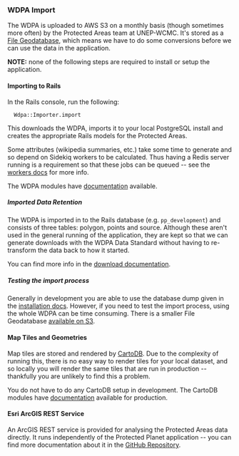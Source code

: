 ### WDPA Import

The WDPA is uploaded to AWS S3 on a monthly basis (though sometimes more
often) by the Protected Areas team at UNEP-WCMC. It's stored as a [File
Geodatabase](http://webhelp.esri.com/arcgisdesktop/9.2/index.cfm?topicname=types_of_geodatabases),
which means we have to do some conversions before we can use the data in
the application.

**NOTE:** none of the following steps are required to install or setup
the application.

#### Importing to Rails

In the Rails console, run the following:

```
  Wdpa::Importer.import
```

This downloads the WDPA, imports it to your local PostgreSQL install and
creates the appropriate Rails models for the Protected Areas.

Some attributes (wikipedia summaries, etc.) take some time to generate
and so depend on Sidekiq workers to be calculated. Thus having a Redis
server running is a requirement so that these jobs can be queued -- see
the [workers docs](workers.md) for more info.

The WDPA modules have [documentation](../lib/modules/wdpa/README.md)
available.

##### Imported Data Retention

The WDPA is imported in to the Rails database (e.g. `pp_development`)
and consists of three tables: polygon, points and source. Although these
aren't used in the general running of the application, they are kept so
that we can generate downloads with the WDPA Data Standard without
having to re-transform the data back to how it started.

You can find more info in the [download documentation](downloads.md).

##### Testing the import process

Generally in development you are able to use the database dump given in
the [installation docs](installation.md). However, if you need to test
the import process, using the whole WDPA can be time consuming. There is
a smaller File Geodatabase [available on
S3](http://protectedplanet.s3.amazonaws.com/WDPA_dev.zip).

#### Map Tiles and Geometries

Map tiles are stored and rendered by [CartoDB](http://cartodb.com). Due
to the complexity of running this, there is no easy way to render tiles
for your local dataset, and so locally you will render the same tiles
that are run in production -- thankfully you are unlikely to find this a
problem.

You do not have to do any CartoDB setup in development. The CartoDB
modules have [documentation](../lib/modules/carto_db/README.md)
available for production.

#### Esri ArcGIS REST Service

An ArcGIS REST service is provided for analysing the Protected Areas
data directly. It runs independently of the Protected Planet
application -- you can find more documentation about it in the [GitHub
Repository](https://github.com/unepwcmc/ProtectedPlanet-ESRI).
